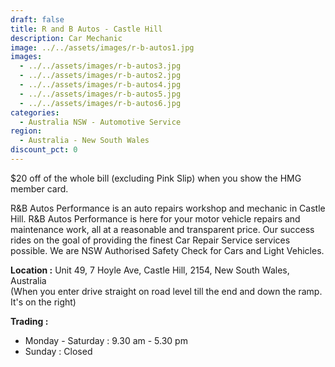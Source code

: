 ```yaml
---
draft: false
title: R and B Autos - Castle Hill
description: Car Mechanic
image: ../../assets/images/r-b-autos1.jpg
images:
  - ../../assets/images/r-b-autos3.jpg
  - ../../assets/images/r-b-autos2.jpg
  - ../../assets/images/r-b-autos4.jpg
  - ../../assets/images/r-b-autos5.jpg
  - ../../assets/images/r-b-autos6.jpg
categories:
  - Australia NSW - Automotive Service
region:
  - Australia - New South Wales
discount_pct: 0
---
```


$20 off of the whole bill (excluding Pink Slip) when you show the HMG member card.

R&B Autos Performance is an auto repairs workshop and mechanic in Castle Hill. R&B Autos Performance is here for your motor vehicle repairs and maintenance work, all at a reasonable and transparent price. Our success rides on the goal of providing the finest Car Repair Service services possible. We are NSW Authorised Safety Check for Cars and Light Vehicles.

**Location :** Unit 49, 7 Hoyle Ave, Castle Hill, 2154, New South Wales, Australia\
(When you enter drive straight on road level till the end and down the ramp. It's on the right)

**Trading :**

- Monday - Saturday : 9.30 am - 5.30 pm
- Sunday : Closed
